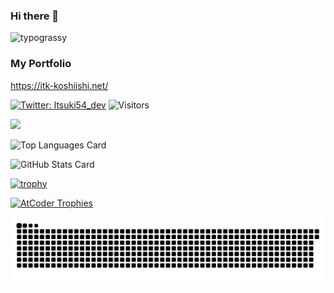### Hi there 👋

![typograssy](https://typograssy.deno.dev/api?text=Itsuki54)

### My Portfolio
https://itk-koshiishi.net/

[![Twitter: Itsuki54_dev](https://img.shields.io/twitter/follow/Itsuki54_dev?style=social)](https://twitter.com/Itsuki54_dev)
![Visitors](https://visitor-badge.glitch.me/badge?page_id=Itsuki54&left_color=gray&right_color=blue)

![](https://github-profile-summary-cards.vercel.app/api/cards/profile-details?username=Itsuki54&theme=2077&count_private=true)

![Top Languages Card](https://github-readme-stats.vercel.app/api/top-langs/?username=Itsuki54&layout=compact&theme=tokyonight&count_private=true)

![GitHub Stats Card](https://github-readme-stats.vercel.app/api?username=Itsuki54&theme=tokyonight&count_private=true)

[![trophy](https://github-profile-trophy.vercel.app/?username=Itsuki54&theme=onedark&count_private=true)](https://github-profile-trophy.vercel.app/?username=Itsuki54&theme=tokyonight)

[![AtCoder Trophies](https://atcoder-trophies.vercel.app/api/v1/atcoder?username=itsuki_54&theme=monokai)](https://github.com/KATO-Hiro/AtCoderTrophies)

<picture>
  <source media="(prefers-color-scheme: dark)" srcset="./img/snake-dark.svg">
  <source media="(prefers-color-scheme: light)" srcset="./img/snake.svg">
  <img alt="github contribution grid snake animation" src="./img/snake.svg">
</picture>
